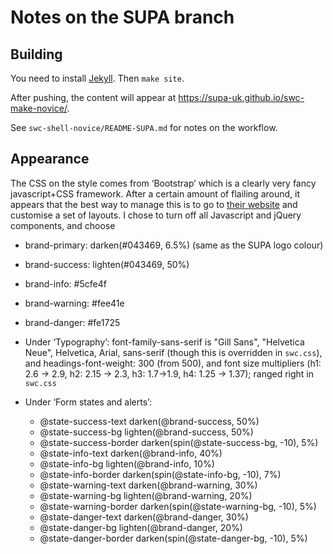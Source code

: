 Notes on the SUPA branch
========================

Building
--------

You need to install [Jekyll](https://jekyllrb.com).  Then `make site`.

After pushing, the content will appear at
<https://supa-uk.github.io/swc-make-novice/>.

See `swc-shell-novice/README-SUPA.md` for notes on the workflow.


Appearance
----------

The CSS on the style comes from ‘Bootstrap’ which is a clearly very
fancy javascript+CSS framework.  After a certain amount of flailing
around, it appears that the best way to manage this is to go to
[their website](http://getbootstrap.com/customize/)
and customise a set of layouts.  I chose to turn off all Javascript
and jQuery components, and choose

  * brand-primary: darken(#043469, 6.5%) (same as the SUPA logo colour)

  * brand-success: lighten(#043469, 50%)

  * brand-info: #5cfe4f

  * brand-warning: #fee41e

  * brand-danger: #fe1725

  * Under ‘Typography’: font-family-sans-serif is "Gill Sans",
    "Helvetica Neue", Helvetica, Arial, sans-serif (though this is
    overridden in `swc.css`), and headings-font-weight: 300 (from
    500), and font size multipliers (h1: 2.6 -> 2.9, h2: 2.15 -> 2.3,
    h3: 1.7->1.9, h4: 1.25 -> 1.37); ranged right in `swc.css`

  * Under ‘Form states and alerts’:

    - @state-success-text darken(@brand-success, 50%)
    - @state-success-bg lighten(@brand-success, 50%)
    - @state-success-border darken(spin(@state-success-bg, -10), 5%)
    - @state-info-text darken(@brand-info, 40%)
    - @state-info-bg lighten(@brand-info, 10%)
    - @state-info-border darken(spin(@state-info-bg, -10), 7%)
    - @state-warning-text darken(@brand-warning, 30%)
    - @state-warning-bg lighten(@brand-warning, 20%)
    - @state-warning-border darken(spin(@state-warning-bg, -10), 5%)
    - @state-danger-text darken(@brand-danger, 30%)
    - @state-danger-bg lighten(@brand-danger, 20%)
    - @state-danger-border darken(spin(@state-danger-bg, -10), 5%)
